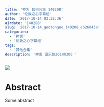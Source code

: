 ```yaml
---
title: '神舌 其他合集 140208'
author: '伦敦之心字幕组'
date: '2017-10-14 03:32:36'
airdate: '140208'
slug: '2017-10-14_godtongue_140208_eb26043a'
categories: 
  - '神舌'
  - '伦敦之心字幕组'
tags: 
  - '其他合集'
description: '神舌 设乐孰20140208 '
---
```


![](https://i.imgur.com/F3opJgx.jpg)
# Abstract
Some abstract
